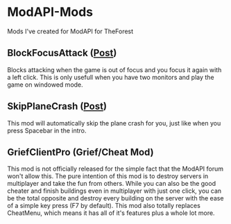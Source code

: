 # ModAPI-Mods
Mods I've created for ModAPI for TheForest

## BlockFocusAttack ([Post](http://www.modapi.de/mods/index.php/Entry/16-/))
Blocks attacking when the game is out of focus and you focus it again with a left click.
This is only usefull when you have two monitors and play the game on windowed mode.

## SkipPlaneCrash ([Post](http://www.modapi.de/mods/index.php/Entry/15-/))
This mod will automatically skip the plane crash for you, just like when you press Spacebar in the intro.

## GriefClientPro (Grief/Cheat Mod)
This mod is not officially released for the simple fact that the ModAPI forum won't allow this. The pure intention of this mod is to destroy servers in multiplayer and take the fun from others. While you can also be the good cheater and finish buildings even in multiplayer with just one click, you can be the total opposite and destroy every building on the server with the ease of a simple key press (F7 by default).
This mod also totally replaces CheatMenu, which means it has all of it's features plus a whole lot more.
